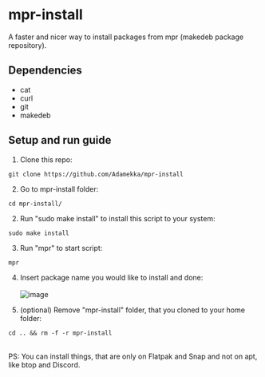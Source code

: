 # mpr-install
A faster and nicer way to install packages from mpr (makedeb package repository).

## Dependencies

* cat
* curl
* git
* makedeb

## Setup and run guide

1. Clone this repo:<br />
```
git clone https://github.com/Adamekka/mpr-install
```
2. Go to mpr-install folder:
```
cd mpr-install/
```
2. Run "sudo make install" to install this script to your system:<br />
```
sudo make install
```
3. Run "mpr" to start script:<br />
```
mpr
```
4. Insert package name you would like to install and done:<br /><br />
![image](https://user-images.githubusercontent.com/68786400/177309057-252afe1d-da57-4fc9-b11d-bd8e9ee01138.png)

5. (optional) Remove "mpr-install" folder, that you cloned to your home folder:
```
cd .. && rm -f -r mpr-install
```
<br />
PS: You can install things, that are only on Flatpak and Snap and not on apt, like btop and Discord.

